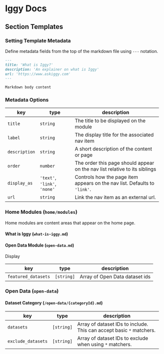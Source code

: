# Iggy Docs

## Section Templates

### Setting Template Metadata

Define metadata fields from the top of the markdown file using `---` notation.

```md
---
title: 'What is Iggy?'
description: 'An explainer on what is Iggy'
url: 'https://www.askiggy.com'
---

Markdown body content
```

### Metadata Options

key | type | description
---|---|---
`title` | `string` | The title to be displayed on the module
`label` | `string` | The display title for the associated nav item
`description` | `string` | A short description of the content or page
`order` | `number` | The order this page should appear on the nav list relative to its siblings
`display_as` | `'text'`, `'link'`, `'none'` | Controls how the page item appears on the nav list. Defaults to `'link'`.
`url` | `string` | Link the nav item as an external url.


### Home Modules (`home/modules`)

Home modules are content areas that appear on the home page.

#### What is Iggy (`what-is-iggy.md`)

#### Open Data Module (`open-data.md`)

Display

key  | type | description
---|---|---
`featured_datasets` | `[string]` | Array of Open Data dataset ids

### Open Data (`open-data`)

#### Dataset Category (`/open-data/{categoryId}.md`)

key | type | description
---|---|---
`datasets` | `[string]` | Array of dataset IDs to include. This can accept basic `*` matchers.
`exclude_datasets` | `[string]` | Array of dataset IDs to exclude when using `*` matchers.
